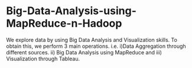 # Big-Data-Analysis-using-MapReduce-n-Hadoop
We explore data by using Big Data Analysis and Visualization skills. To obtain this, we perform 3 main operations. i.e. i)Data Aggregation through different sources. ii) Big Data Analysis using MapReduce and iii) Visualization through Tableau.
